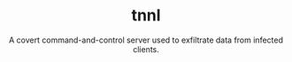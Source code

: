 <h1 align=center>tnnl</h1>
<p align=center>A covert command-and-control server used to exfiltrate data from infected clients.</p>
